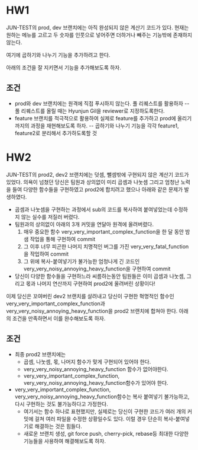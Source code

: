 # HW1

JUN-TEST의 prod, dev 브랜치에는 아직 완성되지 않은 계산기 코드가 있다. 현재는 원하는 메뉴를 고르고 두 숫자를 인풋으로 넣어주면 더하거나 빼주는 기능밖에 존재하지 않는다.

여기에 곱하기와 나누기 기능을 추가하려고 한다.

아래의 조건을 잘 지키면서 기능을 추가해보도록 하자.

## 조건

- prod와 dev 브랜치에는 원격에 직접 푸시하지 않는다. 풀 리퀘스트를 활용하자
  -- 풀 리퀘스트를 올릴 때는 Hyunjun Gil을 reviewer로 지정하도록한다.
- feature 브랜치를 적극적으로 활용하여 실제로 feature를 추가하고 prod에 올리기 까지의 과정을 재현해보도록 하자.
  -- 곱하기와 나누기 기능을 각각 feature1, feature2로 분리해서 추가하도록할 것

# HW2

JUN-TEST의 prod2, dev2 브랜치에는 덧셈, 뺄셈밖에 구현되지 않은 계산기 코드가 있었다. 의욕이 넘쳤던 당신은 팀원과 상의없이 미리 곱셈과 나눗셈 그리고 엄청난 노력을 들여 다양한 함수들을 구현하였고 prod2에 합치려고 했으나 아래와 같은 문제가 발생하였다.

- 곱셈과 나눗셈을 구현하는 과정에서 sub의 코드를 복사하여 붙여넣었는데 수정하지 않는 실수를 저질러 버렸다.
- 팀원과의 상의없이 아래의 3개 커밋을 연달아 원격에 올려버렸다.
  1. 매우 중요한 함수 very_very_important_complex_function을 한 달 동안 밤샘 작업을 통해 구현하여 commit
  2. 그 이후 너무 피곤한 나머지 치명적인 버그를 가진 very_very_fatal_function을 작업하여 commit
  3. 그 위에 복사-붙여넣기가 불가능한 엄청나게 긴 코드인 very_very_noisy_annoying_heavy_function을 구현하여 commit
- 당신이 다양한 함수들을 구현하느라 씨름하는동안 팀원들은 이미 곱셈과 나눗셈, 그리고 몫과 나머지 연산까지 구현하여 prod2에 올려버린 상황이다!

이제 당신은 꼬여버린 dev2 브랜치를 살려내고 당신이 구현한 혁명적인 함수인very_very_important_complex_function과 very_very_noisy_annoying_heavy_function을 prod2 브랜치에 합쳐야 한다. 아래의 조건을 만족하면서 이를 완수해보도록 하자.

## 조건

- 최종 prod2 브랜치에는
  - 곱셈, 나눗셈, 몫, 나머지 함수가 맞게 구현되어 있어야 한다.
  - very_very_noisy_annoying_heavy_function 함수가 없어야한다.
  - very_very_important_complex_function, very_very_noisy_annoying_heavy_function함수가 있어야 한다.
- very_very_important_complex_function, very_very_noisy_annoying_heavy_function함수는 복사 붙여넣기 불가능하고, 다시 구현하는 것도 불가능하다고 가정한다.
  - 여기서는 함수 하나로 표현했지만, 실제로는 당신이 구현한 코드가 여러 개의 커밋에 걸쳐 여러 파일을 수정한 상황일수도 있다. 이럴 경우 단순히 복사-붙여넣기로 해결하는 것은 힘들다.
  - 새로운 브랜치 생성, git force push, cherry-pick, rebase등 최대한 다양한 기능들을 사용하여 해결해보도록 하자.
